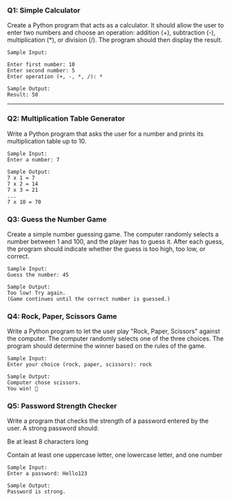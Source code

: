 ### Q1: Simple Calculator
Create a Python program that acts as a calculator. It should allow the user to enter two numbers and choose an operation: addition (+), subtraction (-), multiplication (*), or division (/). The program should then display the result.

```
Sample Input:

Enter first number: 10  
Enter second number: 5  
Enter operation (+, -, *, /): *  

Sample Output:
Result: 50
```
---

### Q2: Multiplication Table Generator
Write a Python program that asks the user for a number and prints its multiplication table up to 10.

```
Sample Input:
Enter a number: 7  

Sample Output:
7 x 1 = 7  
7 x 2 = 14  
7 x 3 = 21  
...  
7 x 10 = 70  

```

### Q3: Guess the Number Game
Create a simple number guessing game. The computer randomly selects a number between 1 and 100, and the player has to guess it. After each guess, the program should indicate whether the guess is too high, too low, or correct.

```
Sample Input:
Guess the number: 45  

Sample Output:
Too low! Try again.  
(Game continues until the correct number is guessed.)

```

### Q4: Rock, Paper, Scissors Game
Write a Python program to let the user play "Rock, Paper, Scissors" against the computer. The computer randomly selects one of the three choices. The program should determine the winner based on the rules of the game.

```
Sample Input:
Enter your choice (rock, paper, scissors): rock  

Sample Output:
Computer chose scissors.  
You win! 🎉  
```

### Q5: Password Strength Checker
Write a program that checks the strength of a password entered by the user. A strong password should:

Be at least 8 characters long

Contain at least one uppercase letter, one lowercase letter, and one number

```
Sample Input:
Enter a password: Hello123  

Sample Output:
Password is strong. 
```